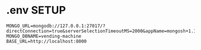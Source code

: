 <h1>.env SETUP</h1>

<pre><code>MONGO_URL=mongodb://127.0.0.1:27017/?directConnection=true&serverSelectionTimeoutMS=2000&appName=mongosh+1.1.9
MONGO_DBNAME=vending-machine
BASE_URL=http://localhost:8000 
</code></pre>
